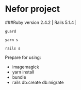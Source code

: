 # Nefor project

###Ruby version 2.4.2 | Rails 5.1.4 |

```
guard
```
```
yarn s
```
```
rails s
```
Prepare for using:
* imagemagick
* yarn install
* bundle
* rails db:create db:migrate
